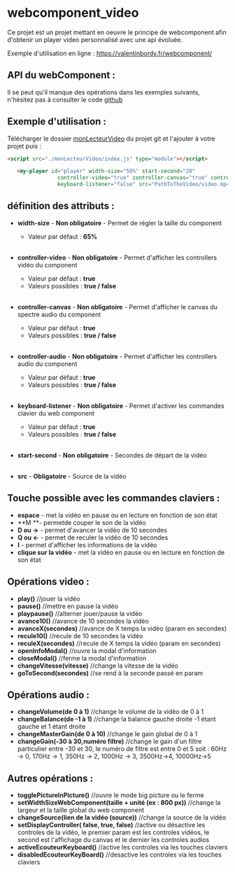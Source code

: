 # webcomponent_video

Ce projet est un projet mettant en oeuvre le principe de webcomponent afin d'obtenir un player video personnalisé avec une api évoluée.

Exemple d'utilisation en ligne :
https://valentinbordy.fr/webcomponent/

## API du webComponent :
Il se peut qu'il manque des opérations dans les exemples suivants, n'hésitez pas à consulter le code [github](https://github.com/BordyV/webcomponent_video/blob/main/monLecteurVideo/index.js)
## Exemple d'utilisation :
Télécharger le dossier [monLecteurVideo](https://github.com/BordyV/webcomponent_video/blob/main/monLecteurVideo) du projet git et l'ajouter à votre projet puis :
````html
<script src="./monLecteurVideo/index.js" type="module"></script>
````
````html
   <my-player id="player" width-size="50%" start-second="20"
                controller-video="true" controller-canvas="true" controller-audio="true" 
                keyboard-listener="false" src="PathToTheVideo/video.mp4"></my-player>
````
## définition des attributs :
- **width-size** - **Non obligatoire** - Permet de régler la taille du component
    - Valeur par défaut : **65%**
<br><br>

- **controller-video** - **Non obligatoire** - Permet d'afficher les controllers vidéo du component
    - Valeur par défaut : **true**
    - Valeurs possibles : **true / false**
<br><br>

- **controller-canvas** - **Non obligatoire** - Permet d'afficher le canvas du spectre audio du component
    - Valeur par défaut : **true**
    - Valeurs possibles : **true / false**
<br><br>

- **controller-audio** - **Non obligatoire** - Permet d'afficher les controllers audio du component
    - Valeur par défaut : **true**
    - Valeurs possibles : **true / false**
<br><br>

- **keyboard-listener** - **Non obligatoire** - Permet d'activer les commandes clavier du web component
    - Valeur par défaut : **true**
    - Valeurs possibles : **true / false**
<br><br>

- **start-second** - **Non obligatoire** - Secondes de départ de la vidéo
<br><br>

- **src** - **Obligatoire** - Source de la vidéo
## Touche possible avec les commandes claviers : 
- **espace** - met la vidéo en pause ou en lecture en fonction de son état
- **M **- permetde couper le son de la vidéo
- **D ou →** - permet d'avancer la vidéo de 10 secondes
- **Q ou ←** - permet de reculer la vidéo de 10 secondes
- **I** - permet d'afficher les informations de la vidéo
- **clique sur la vidéo** - met la vidéo en pause ou en lecture en fonction de son état

## Opérations video : 
- **play()** //jouer la vidéo
- **pause()** //mettre en pause la vidéo
- **playpause()** //alterner jouer/pause la vidéo
- **avance10()** //avance de 10 secondes la vidéo
- **avanceX(secondes)** //avance de X temps la vidéo (param en secondes)
- **recule10()** //recule de 10 secondes la vidéo
- **reculeX(secondes)** //recule de X temps la vidéo (param en secondes)
- **openInfoModal()** //ouvre la modal d'information
- **closeModal()** //ferme la modal d'information
- **changeVitesse(vitesse)** //change la vitesse de la vidéo
- **goToSecond(secondes)** //se rend à la seconde passé en param 
##  Opérations audio :
- **changeVolume(de 0 à 1)** //change le volume de la vidéo de 0 à 1 
- **changeBalance(de -1 à 1)** //change la balance gauche droite -1 étant gauche et 1 étant droite
- **changeMasterGain(de 0 à 10)** //change le gain global de 0 à 1
- **changeGain(-30 à 30,numéro filtre)** //change le gain d'un filtre particulier entre -30 et 30, le numéro de filtre est entre 0 et 5 soit : 60Hz -> 0, 170Hz -> 1, 350Hz -> 2, 1000Hz -> 3, 3500Hz->4, 10000Hz->5

## Autres opérations : 
- **togglePictureInPicture()** //ouvre le mode big picture ou le ferme
- **setWidthSizeWebComponent(taille + unité (ex : 800 px))** //change la largeur et la taille global du web component 
 - **changeSource(lien de la vidéo (source))** //change la source de la vidéo
- **setDisplayController( false, true, false)** //active ou désactive les controles de la vidéo, le premier param est les controles vidéos, le second est l'affichage du canvas et le dernier les controles audios
- **activeEcouteurKeyboard()** //active les controles via les touches claviers
- **disabledEcouteurKeyBoard()** //desactive les controles via les touches claviers
